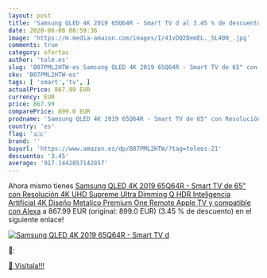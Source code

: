 ```yaml
---
layout: post
title: 'Samsung QLED 4K 2019 65Q64R - Smart TV d al 3.45 % de descuento'
date: 2020-06-08 08:59:36
image: 'https://m.media-amazon.com/images/I/41vDQ2DemEL._SL400_.jpg'
comments: true
category: ofertas
author: 'tole.es'
slug: 'B07PML2HTW-es Samsung QLED 4K 2019 65Q64R - Smart TV de 65" con...'
sku: 'B07PML2HTW-es'
tags: [ 'smart','tv', ]
actualPrice: 867.99 EUR
currency: EUR
price: 867.99
comparePrice: 899.0 EUR
prodname: 'Samsung QLED 4K 2019 65Q64R - Smart TV de 65" con Resolución 4K UHD  Supreme Ultra Dimming  Q HDR  Inteligencia Artificial 4K  Diseño Metalico  Premium One Remote  Apple TV y compatible con Alexa'
country: 'es'
flag: '🇪🇸'
brand: ''
buyurl: 'https://www.amazon.es/dp/B07PML2HTW/?tag=tolees-21'
descuento: '3.45'
average: '917.1442857142857'
---
```


Ahora mismo tienes [Samsung QLED 4K 2019 65Q64R - Smart TV de 65" con Resolución 4K UHD  Supreme Ultra Dimming  Q HDR  Inteligencia Artificial 4K  Diseño Metalico  Premium One Remote  Apple TV y compatible con Alexa](https://www.amazon.es/dp/B07PML2HTW/?tag=tolees-21) a 867.99 EUR (original: 899.0 EUR) (3.45 %  de descuento) en el siguiente enlace!

[![Samsung QLED 4K 2019 65Q64R - Smart TV d](https://m.media-amazon.com/images/I/41vDQ2DemEL._SL400_.jpg)](https://www.amazon.es/dp/B07PML2HTW/?tag=tolees-21)

🔎:


[🛒 Visítala!!!](https://www.amazon.es/dp/B07PML2HTW/?tag=tolees-21)
